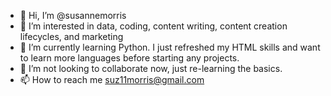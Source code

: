 - 👋 Hi, I’m @susannemorris
- 👀 I’m interested in data, coding, content writing, content creation lifecycles, and marketing 
- 🌱 I’m currently learning Python. I just refreshed my HTML skills and want to learn more languages before starting any projects. 
- 💞️ I’m not looking to collaborate now, just re-learning the basics. 
- 📫 How to reach me suz11morris@gmail.com

<!---
susannemorris/susannemorris is a ✨ special ✨ repository because its `README.md` (this file) appears on your GitHub profile.
You can click the Preview link to take a look at your changes.
--->
